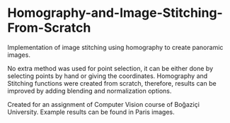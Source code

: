 # Homography-and-Image-Stitching-From-Scratch

Implementation of image stitching using homography to create panoramic images. 

No extra method was used for point selection, it can be either done by selecting points by hand or giving the coordinates.
Homography and Stitching functions were created from scratch, therefore, results can be improved by adding blending and normalization options.

Created for an assignment of Computer Vision course of Boğaziçi University. Example results can be found in Paris images.
